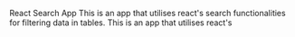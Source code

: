 React Search App
This is an app that utilises react's search functionalities for filtering data in tables.
This is an app that utilises react's

